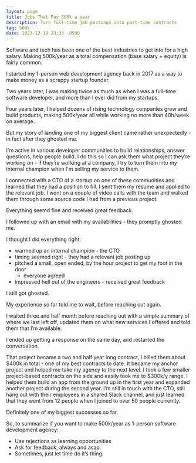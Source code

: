 ```yaml
---
layout: page
title: Jobs That Pay 500k a year
description: Turn full-time job postings into part-time contracts
tag: 500k
date: 2023-12-19 23:33 -0500
---
```


Software and tech has been one of the best industries to get into for a high
salary. Making 500k/year as a total compensation (base salary + equity) is
fairly common.

I started my 1-person web development agency back in 2017 as a way to make money
as a scrappy startup founder.

Two years later, I was making twice as much as when I was a full-time software
developer, and more than I ever did from my startups.

Four years later, I helped dozens of rising technology companies grow and build
products, making 500k/year all while working no more than 40h/week on average.

But my story of landing one of my biggest client came rather unexpectedly - in
fact after they ghosted me.

I'm active in various developer communities to build relationships, answer
questions, help people build. I do this so I can ask them what project they’re
working on -  if they’re working at a company, I try to turn them into my
internal champion when I'm selling my service to them.

I connected with a CTO of a startup on one of these communities and learned that
they had a position to fill. I sent them my resume and applied to the relevant
job. I went on a couple of video calls with the team and walked them through
some source code I had from a previous project.

Everything seemd fine and received great feedback.

I followed up with an email with my availabilities - they promptly ghosted
me.

I thought I did everything right:

- warmed up an internal champion - the CTO
- timing seemed right - they had a relevant job posting up
- pitched a small, open ended, by the hour project to get my foot in the door
  - everyone agreed
- impressed hell out of the engineers - received great feedback

I still got ghosted.

My experience so far told me to wait, before reaching out again.

I waited three and half month before reaching out with a simple summary of where
we last left off, updated them on what new services I offered and told them that
I’m available.

I ended up getting a response on the same day, and restarted the conversation.

That project became a two and half year long contract, I billed them about $400k
in total - one of my best contracts to date. It became my anchor project and
helped me take my agency to the next level. I took a few smaller project-based
contracts on the side and easily took me to $300k/y range. I helped them build
an app from the ground up in the first year and expanded another project during
the second year. I’m still in touch with the CTO, still hang out with their
employees in a shared Slack channel, and just learned that they went from 12
people when I joined to over 50 people currently.

Definitely one of my biggest successes so far.

So, to summarize if you want to make 500k/year as 1-person software development
agency:

- Use rejections as learning opportunities
- Ask for feedback, always and asap.
- Sometimes, just let time do it’s thing.
